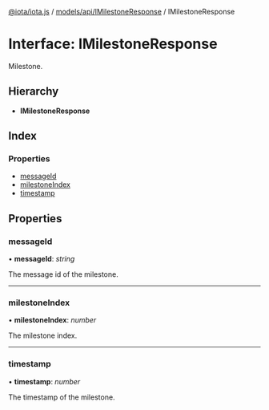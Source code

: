 [@iota/iota.js](../README.md) / [models/api/IMilestoneResponse](../modules/models_api_imilestoneresponse.md) / IMilestoneResponse

# Interface: IMilestoneResponse

Milestone.

## Hierarchy

* **IMilestoneResponse**

## Index

### Properties

* [messageId](models_api_imilestoneresponse.imilestoneresponse.md#messageid)
* [milestoneIndex](models_api_imilestoneresponse.imilestoneresponse.md#milestoneindex)
* [timestamp](models_api_imilestoneresponse.imilestoneresponse.md#timestamp)

## Properties

### messageId

• **messageId**: *string*

The message id of the milestone.

___

### milestoneIndex

• **milestoneIndex**: *number*

The milestone index.

___

### timestamp

• **timestamp**: *number*

The timestamp of the milestone.
